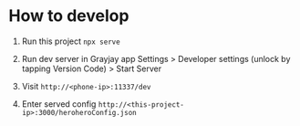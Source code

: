# How to develop

1. Run this project
`npx serve`

2. Run dev server in Grayjay app
Settings > Developer settings (unlock by tapping Version Code) > Start Server

3. Visit
`http://<phone-ip>:11337/dev`

3. Enter served config
`http://<this-project-ip>:3000/heroheroConfig.json`
